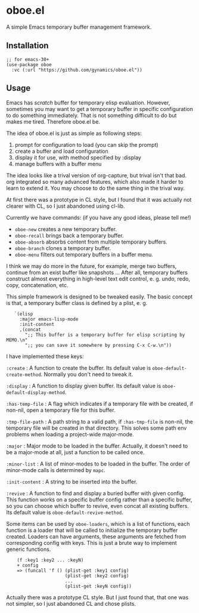 # oboe.el
A simple Emacs temporary buffer management framework.

## Installation

``` emacs-lisp
;; for emacs-30+
(use-package oboe
  :vc (:url "https://github.com/gynamics/oboe.el"))
```

## Usage

Emacs has *scratch* buffer for temporary elisp evaluation.
However, sometimes you may want to get a temporary buffer in
specific configuration to do something immediately.  That is not
something difficult to do but makes me tired.  Therefore oboe.el be.

The idea of oboe.el is just as simple as following steps:

1. prompt for configuration to load (you can skip the prompt)
2. create a buffer and load configuration
3. display it for use, with method specified by :display
4. manage buffers with a buffer menu

The idea looks like a trival version of org-capture, but trival
isn't that bad.  org integrated so many advanced features, which
also made it harder to learn to extend it.  You may choose to do
the same thing in the trival way.

At first there was a prototype in CL style, but I found that it was
actually not clearer with CL, so I just abandoned using cl-lib.

Currently we have commands: (if you have any good ideas, please tell me!)
- `oboe-new` creates a new temporary buffer.
- `oboe-recall` brings back a temporary buffer.
- `oboe-absorb` absorbs content from multiple temporary buffers.
- `oboe-branch` clones a temporary buffer.
- `oboe-menu` filters out temporary buffers in a buffer menu.

I think we may do more in the future, for example, merge two buffers,
continue from an exist buffer like snapshots ... After all, temporary
buffers construct almost everything in high-level text edit control,
e. g. undo, redo, copy, concatenation, etc.

This simple framework is designed to be tweaked easily. The basic
concept is that, a temporary buffer class is defined by a plist, e. g.

``` emacs-lisp
   `(elisp
     :major emacs-lisp-mode
     :init-content
     ,(concat
       ";; This buffer is a temporary buffer for elisp scripting by MEMO.\n"
       ";; you can save it somewhere by pressing C-x C-w.\n"))
```

I have implemented these keys:

`:create` : A function to create the buffer.  Its default value is
`oboe-default-create-method`.  Normally you don't need to tweak it.

`:display` : A function to display given buffer.  Its default value
is `oboe-default-display-method`.

`:has-temp-file` : A flag which indicates if a temporary file with be
created, if non-nil, open a temporary file for this buffer.

`:tmp-file-path` : A path string to a valid path, if `:has-tmp-file` is
non-nil, the temporary file will be created in that directory.  This
solves some path env problems when loading a project-wide major-mode.

`:major` : Major mode to be loaded in the buffer.  Actually, it doesn't
need to be a major-mode at all, just a function to be called once.

`:minor-list` : A list of minor-modes to be loaded in the buffer.  The
order of minor-mode calls is determined by `mapc`.

`:init-content` : A string to be inserted into the buffer.

`:revive` : A function to find and display a buried buffer with
given config.  This function works on a specific buffer config
rather than a specific buffer, so you can choose which buffer to
revive, even concat all existing buffers.  Its default value is
`oboe-default-revive-method`.

Some items can be used by `oboe-loaders`, which is a list of
functions, each function is a loader that will be called to initialize
the temporary buffer created. Loaders can have arguments, these
arguments are fetched from corresponding config with keys. This is
just a brute way to implement generic functions.

``` text
    (f :key1 :key2 ... :keyN)
    + config
    => (funcall 'f () (plist-get :key1 config)
                      (plist-get :key2 config)
                      ...
                      (plist-get :keyN config))
```

Actually there was a prototype CL style. But I just found that, that
one was not simpler, so I just abandoned CL and chose plists.
